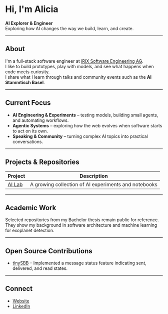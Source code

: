 # Hi, I'm Alicia  
**AI Explorer & Engineer**  
Exploring how AI changes the way we build, learn, and create.

---

## About  
I'm a full-stack software engineer at [iRIX Software Engineering AG](https://irix.ch).  
I like to build prototypes, play with models, and see what happens when code meets curiosity.  
I share what I learn through talks and community events such as the **AI Stammtisch Basel**.

---

## Current Focus  
- **AI Engineering & Experiments** – testing models, building small agents, and automating workflows.  
- **Agentic Systems** – exploring how the web evolves when software starts to act on its own.  
- **Speaking & Community** – turning complex AI topics into practical conversations.

---

## Projects & Repositories  
| Project | Description |
|----------|--------------|
| [AI Lab](https://github.com/AliciaMartinelli/ai-lab) | A growing collection of AI experiments and notebooks |

---

## Academic Work  
Selected repositories from my Bachelor thesis remain public for reference.  
They show my background in software architecture and machine learning for exoplanet detection.

---

## Open Source Contributions  
- [tinySBB](https://github.com/AliciaMartinelli/tinySBB) – Implemented a message status feature indicating sent, delivered, and read states.

---

## Connect  
- [Website](https://aliciamartinelli.com)  
- [LinkedIn](https://www.linkedin.com/in/alicia-martinelli/)
